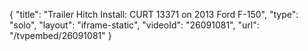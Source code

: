 {
    "title": "Trailer Hitch Install: CURT 13371 on 2013 Ford F-150",
    "type": "solo",
    "layout": "iframe-static",
    "videoId": "26091081",
    "url": "\/tvpembed\/26091081"
}